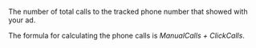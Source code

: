 The number of total calls to the tracked phone number that showed with your ad.

The formula for calculating the phone calls is *ManualCalls + ClickCalls*.

